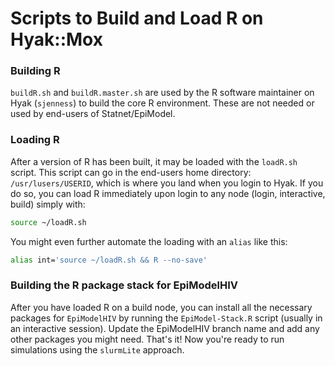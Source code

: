Scripts to Build and Load R on Hyak::Mox
===========================

### Building R

`buildR.sh` and `buildR.master.sh` are used by the R software maintainer on Hyak (`sjenness`) to build the core R environment. These are not needed or used by end-users of Statnet/EpiModel. 


### Loading R

After a version of R has been built, it may be loaded with the `loadR.sh` script. This script can go in the end-users home directory: `/usr/lusers/USERID`, which is where you land when you login to Hyak. If you do so, you can load R immediately upon login to any node (login, interactive, build) simply with:

```bash
source ~/loadR.sh
```

You might even further automate the loading with an `alias` like this:

```bash
alias int='source ~/loadR.sh && R --no-save'
```

### Building the R package stack for EpiModelHIV

After you have loaded R on a build node, you can install all the necessary packages for `EpiModelHIV` by running the `EpiModel-Stack.R` script (usually in an interactive session). Update the EpiModelHIV branch name and add any other packages you might need. That's it! Now you're ready to run simulations using the `slurmLite` approach.

